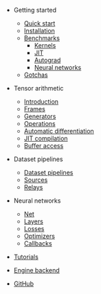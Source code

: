 - Getting started

  - [Quick start](README)
  - [Installation](installation)
  - [Benchmarks](benchmarks/)
    - [Kernels](benchmarks/kernels)
    - [JIT](benchmarks/jit)
    - [Autograd](benchmarks/autograd)
    - [Neural networks](benchmarks/nn)
  - [Gotchas](gotchas)

- Tensor arithmetic

  - [Introduction](tensor/)
  - [Frames](tensor/frames)
  - [Generators](tensor/generators)
  - [Operations](tensor/operations/)
  - [Automatic differentiation](tensor/autograd)
  - [JIT compilation](tensor/jit)
  - [Buffer access](tensor/accessing-data)

- Dataset pipelines

  - [Dataset pipelines](dataset/)
  - [Sources](dataset/sources)
  - [Relays](dataset/relays)

- Neural networks

  - [Net](nn/net)
  - [Layers](nn/layers/)
  - [Losses](nn/losses)
  - [Optimizers](nn/optimizers)
  - [Callbacks](nn/callbacks)

- [Tutorials](tutorials/)
- [Engine backend](engine/)
- [GitHub](https://github.com/matcha-ai/matcha-engine)

